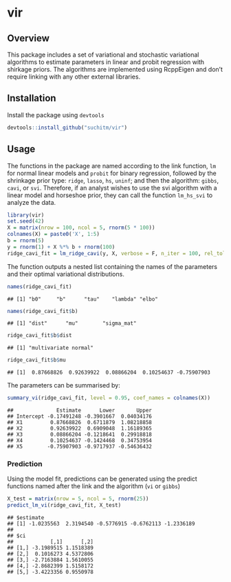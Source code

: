 
<!-- README.md is generated from README.Rmd. Please edit that file -->

# vir

## Overview

This package includes a set of variational and stochastic variational
algorithms to estimate parameters in linear and probit regression with
shirkage priors. The algorithms are implemented using RcppEigen and
don’t require linking with any other external libraries.

## Installation

Install the package using `devtools`

``` r
devtools::install_github("suchitm/vir")
```

## Usage

The functions in the package are named according to the link function,
`lm` for normal linear models and `probit` for binary regression,
followed by the shrinkage prior type: `ridge`, `lasso`, `hs`, `uninf`;
and then the algorithm: `gibbs`, `cavi`, or `svi`. Therefore, if an
analyst wishes to use the svi algorithm with a linear model and
horseshoe prior, they can call the function `lm_hs_svi` to analyze the
data.

``` r
library(vir)
set.seed(42)
X = matrix(nrow = 100, ncol = 5, rnorm(5 * 100))
colnames(X) = paste0('X', 1:5)
b = rnorm(5)
y = rnorm(1) + X %*% b + rnorm(100)
ridge_cavi_fit = lm_ridge_cavi(y, X, verbose = F, n_iter = 100, rel_tol = 0.0001)
```

The function outputs a nested list containing the names of the
parameters and their optimal variational distributions.

``` r
names(ridge_cavi_fit)
```

    ## [1] "b0"     "b"      "tau"    "lambda" "elbo"

``` r
names(ridge_cavi_fit$b)
```

    ## [1] "dist"      "mu"        "sigma_mat"

``` r
ridge_cavi_fit$b$dist
```

    ## [1] "multivariate normal"

``` r
ridge_cavi_fit$b$mu
```

    ## [1]  0.87668826  0.92639922  0.08866204  0.10254637 -0.75907903

The parameters can be summarised by:

``` r
summary_vi(ridge_cavi_fit, level = 0.95, coef_names = colnames(X))
```

    ##              Estimate      Lower       Upper
    ## Intercept -0.17491248 -0.3901667  0.04034176
    ## X1         0.87668826  0.6711879  1.08218858
    ## X2         0.92639922  0.6909048  1.16189365
    ## X3         0.08866204 -0.1218641  0.29918818
    ## X4         0.10254637 -0.1424468  0.34753954
    ## X5        -0.75907903 -0.9717937 -0.54636432

### Prediction

Using the model fit, predictions can be generated using the predict
functions named after the link and the algorithm (`vi` or `gibbs`)

``` r
X_test = matrix(nrow = 5, ncol = 5, rnorm(25))
predict_lm_vi(ridge_cavi_fit, X_test)
```

    ## $estimate
    ## [1] -1.0235563  2.3194540 -0.5776915 -0.6762113 -1.2336189
    ## 
    ## $ci
    ##            [,1]      [,2]
    ## [1,] -3.1989515 1.1518389
    ## [2,]  0.1016273 4.5372806
    ## [3,] -2.7163884 1.5610055
    ## [4,] -2.8682399 1.5158172
    ## [5,] -3.4223356 0.9550978
